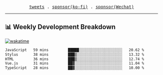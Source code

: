 <p align="center">
  <samp>
    <a href="https://twitter.com/everfu8">tweets</a> .
    <a href="https://ko-fi.com/everfu">sponsor(ko-fi)</a> . 
    <a href="https://s3.qjqq.cn/47/663742bac8e52.webp!color">sponsor(Wechat)</a>
  </samp>
</p>

---

## 📊 Weekly Development Breakdown

[![wakatime](https://wakatime.com/badge/user/0fcef314-a9cd-4509-9880-5cdb2158a775.svg)](https://wakatime.com/@0fcef314-a9cd-4509-9880-5cdb2158a775)

<!--START_SECTION:waka-->

```txt
JavaScript   59 mins         █████░░░░░░░░░░░░░░░░░░░░   20.62 %
Stylus       38 mins         ███▒░░░░░░░░░░░░░░░░░░░░░   13.32 %
HTML         36 mins         ███▒░░░░░░░░░░░░░░░░░░░░░   12.74 %
Vue.js       31 mins         ██▓░░░░░░░░░░░░░░░░░░░░░░   11.04 %
TypeScript   28 mins         ██▓░░░░░░░░░░░░░░░░░░░░░░   10.00 %
```

<!--END_SECTION:waka-->